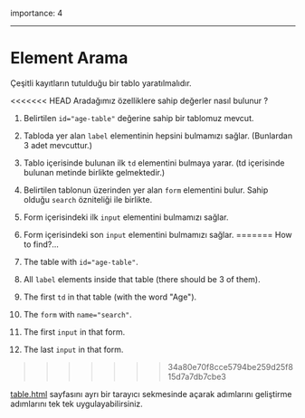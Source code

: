 importance: 4

---

# Element Arama

Çeşitli kayıtların tutulduğu bir tablo yaratılmalıdır.

<<<<<<< HEAD
Aradağımız özelliklere sahip değerler nasıl bulunur ? 

1. Belirtilen `id="age-table"` değerine sahip bir tablomuz mevcut.
2. Tabloda yer alan `label` elementinin hepsini bulmamızı sağlar. (Bunlardan 3 adet mevcuttur.)
3. Tablo içerisinde bulunan ilk  `td` elementini bulmaya yarar. (td içerisinde bulunan metinde birlikte gelmektedir.)
4. Belirtilen tablonun üzerinden yer alan `form` elementini bulur. Sahip olduğu `search` özniteliği ile birlikte.
5. Form içerisindeki ilk `input` elementini bulmamızı sağlar.
6. Form içerisindeki son `input` elementini bulmamızı sağlar.
=======
How to find?...

1. The table with `id="age-table"`.
2. All `label` elements inside that table (there should be 3 of them).
3. The first `td` in that table (with the word "Age").
4. The `form` with `name="search"`.
5. The first `input` in that form.
6. The last `input` in that form.
>>>>>>> 34a80e70f8cce5794be259d25f815d7a7db7cbe3

[table.html](table.html) sayfasını ayrı bir tarayıcı sekmesinde açarak adımlarını geliştirme adımlarını tek tek uygulayabilirsiniz.

